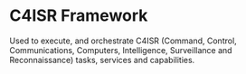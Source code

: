 # C4ISR Framework


Used to execute, and orchestrate C4ISR (Command, Control, Communications, Computers, Intelligence, Surveillance and Reconnaissance) tasks, services and capabilities.
